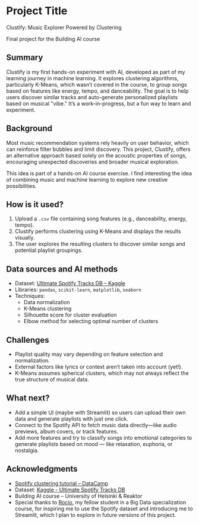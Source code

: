 <!-- This is the markdown template for the final project of the Building AI course, 
created by Reaktor Innovations and University of Helsinki. 
Copy the template, paste it to your GitHub README and edit! -->

# Project Title

Clustify: Music Explorer Powered by Clustering

Final project for the Building AI course

## Summary

Clustify is my first hands-on experiment with AI, developed as part of my learning journey in machine learning. It explores clustering algorithms, particularly K-Means, which wasn’t covered in the course, to group songs based on features like energy, tempo, and danceability. The goal is to help users discover similar tracks and auto-generate personalized playlists based on musical "vibe." It’s a work-in-progress, but a fun way to learn and experiment.


## Background

Most music recommendation systems rely heavily on user behavior, which can reinforce filter bubbles and limit discovery. This project, Clustify, offers an alternative approach based solely on the acoustic properties of songs, encouraging unexpected discoveries and broader musical exploration.

This idea is part of a hands-on AI course exercise. I find interesting the idea of combining music and machine learning to explore new creative possibilities.

## How is it used?

1. Upload a `.csv` file containing song features (e.g., danceability, energy, tempo).
2. Clustify performs clustering using K-Means and displays the results visually.
3. The user explores the resulting clusters to discover similar songs and potential playlist groupings.


## Data sources and AI methods

* Dataset: [Ultimate Spotify Tracks DB – Kaggle](https://www.kaggle.com/datasets/zaheenhamidani/ultimate-spotify-tracks-db)
* Libraries: `pandas`, `scikit-learn`, `matplotlib`, `seaborn`
* Techniques:
  * Data normalization
  * K-Means clustering
  * Silhouette score for cluster evaluation
  * Elbow method for selecting optimal number of clusters

## Challenges

* Playlist quality may vary depending on feature selection and normalization.
* External factors like lyrics or context aren’t taken into account (yet!).
* K-Means assumes spherical clusters, which may not always reflect the true structure of musical data.

## What next?

* Add a simple UI (maybe with Streamlit) so users can upload their own data and generate playlists with just one click.
* Connect to the Spotify API to fetch music data directly—like audio previews, album covers, or track features.
* Add more features and try to classify songs into emotional categories to generate playlists based on mood — like relaxation, euphoria, or nostalgia.


## Acknowledgments

* [Spotify clustering tutorial – DataCamp](https://www.datacamp.com/tutorial/k-means-clustering-python)
* Dataset: [Kaggle - Ultimate Spotify Tracks DB](https://www.kaggle.com/datasets/zaheenhamidani/ultimate-spotify-tracks-db)
* Building AI course – University of Helsinki & Reaktor
* Special thanks to [Rocío](https://github.com/romodb), my fellow student in a Big Data specialization course, for inspiring me to use the Spotify dataset and introducing me to Streamlit, which I plan to explore in future versions of this project.


